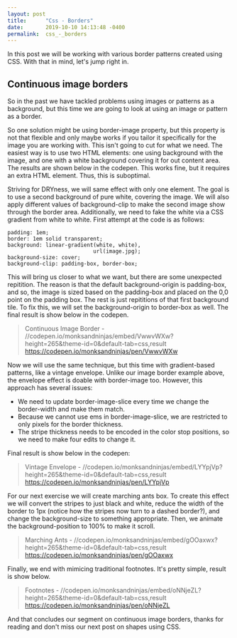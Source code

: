 ```yaml
---
layout: post
title:      "Css - Borders"
date:       2019-10-10 14:13:48 -0400
permalink:  css_-_borders
---
```



In this post we will be working with various border patterns created using CSS. With that in mind, let's jump right in.

## Continuous image borders

So in the past we have tackled problems using images or patterns as a background, but this time we are going to look at using an image or pattern as a border.

So one solution might  be using border-image property, but this property is not that flexible and only maybe works if you tailor it specifically for the image you are working with. This isn't going to cut for what we need. The easiest way is to use two HTML elements: one using background with the image, and one with a white background covering it for out content area. The results are shown below in the codepen. This works fine,  but it requires an extra HTML element. Thus, this is suboptimal.

Striving for DRYness, we will same effect with only one element. The goal is to use a second background of pure white, covering the image. We will also apply different values of background-clip to make the second image show through the border area. Additionally, we need to fake the white via a CSS gradient from white to white. First attempt at the code is as follows:

```
padding: 1em;
border: 1em solid transparent;
background: linear-gradient(white, white),
                           url(image.jpg);
background-size: cover;
background-clip: padding-box, border-box;
```

This will bring us closer to what we want, but there are some unexpected repitition. The reason is that the default background-origin is padding-box, and so, the image is sized based on the padding-box and placed on the 0,0 point on the padding box. The rest is just repititions of that first background tile. To fix this, we will set the background-origin to border-box as well. The final result is show below in the codepen. 

> Continuous Image Border -
> //codepen.io/monksandninjas/embed/VwwvWXw?height=265&theme-id=0&default-tab=css,result
> https://codepen.io/monksandninjas/pen/VwwvWXw

Now we will use the same technique, but this time with gradient-based patterns, like a vintage envelope. Unlike our image border example above, the envelope effect is doable with border-image too. However, this approach has several issues:

* We need to update border-image-slice every time we change the border-width and make them match.
* Because we cannot use ems in border-image-slice, we are restricted to only pixels for the border thickness.
* The stripe thickness needs to be encoded in the color stop positions, so we need to make four edits to change it.

Final result is show below in the codepen:

> Vintage Envelope -
> //codepen.io/monksandninjas/embed/LYYpjVp?height=265&theme-id=0&default-tab=css,result
> https://codepen.io/monksandninjas/pen/LYYpjVp

For our next exercise we will create marching ants box. To create this effect we will convert the stripes to just black and white, reduce the width of the border to 1px (notice how the stripes now turn to a dashed border?), and change the background-size to something appropriate. Then, we animate the background-position to 100% to make it scroll.

> Marching Ants -
> //codepen.io/monksandninjas/embed/gOOaxwx?height=265&theme-id=0&default-tab=css,result
> https://codepen.io/monksandninjas/pen/gOOaxwx

Finally, we end with mimicing traditional footnotes. It's pretty simple, result is show below.

> Footnotes -
> //codepen.io/monksandninjas/embed/oNNjeZL?height=265&theme-id=0&default-tab=css,result
> https://codepen.io/monksandninjas/pen/oNNjeZL

And that concludes our segment on continuous image borders, thanks for reading and don't miss our next post on shapes using CSS.

